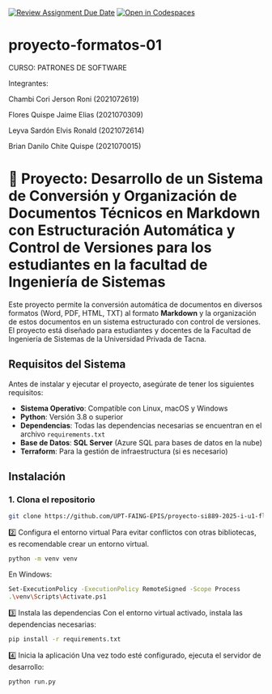 [![Review Assignment Due Date](https://classroom.github.com/assets/deadline-readme-button-22041afd0340ce965d47ae6ef1cefeee28c7c493a6346c4f15d667ab976d596c.svg)](https://classroom.github.com/a/IlvMPK2Y)
[![Open in Codespaces](https://classroom.github.com/assets/launch-codespace-2972f46106e565e64193e422d61a12cf1da4916b45550586e14ef0a7c637dd04.svg)](https://classroom.github.com/open-in-codespaces?assignment_repo_id=18682905)
# proyecto-formatos-01

CURSO: PATRONES DE SOFTWARE

Integrantes:

Chambi Cori Jerson Roni (2021072619)

Flores Quispe Jaime Elias (2021070309)

Leyva Sardón Elvis Ronald (2021072614)

Brian Danilo Chite Quispe (2021070015)

# 🚀 Proyecto: Desarrollo de un Sistema de Conversión y Organización de Documentos Técnicos en Markdown con Estructuración Automática y Control de Versiones para los estudiantes en la facultad de Ingeniería de Sistemas

Este proyecto permite la conversión automática de documentos en diversos formatos (Word, PDF, HTML, TXT) al formato **Markdown** y la organización de estos documentos en un sistema estructurado con control de versiones. El proyecto está diseñado para estudiantes y docentes de la Facultad de Ingeniería de Sistemas de la Universidad Privada de Tacna.

## Requisitos del Sistema

Antes de instalar y ejecutar el proyecto, asegúrate de tener los siguientes requisitos:

- **Sistema Operativo**: Compatible con Linux, macOS y Windows
- **Python**: Versión 3.8 o superior
- **Dependencias**: Todas las dependencias necesarias se encuentran en el archivo `requirements.txt`
- **Base de Datos**: **SQL Server** (Azure SQL para bases de datos en la nube)
- **Terraform**: Para la gestión de infraestructura (si es necesario)

## Instalación

### 1. Clona el repositorio
```bash
git clone https://github.com/UPT-FAING-EPIS/proyecto-si889-2025-i-u1-floresq_chambi_leyva.git
```
2️⃣ Configura el entorno virtual
Para evitar conflictos con otras bibliotecas, es recomendable crear un entorno virtual.
     
```bash
python -m venv venv
```
En Windows:

```bash
Set-ExecutionPolicy -ExecutionPolicy RemoteSigned -Scope Process
.\venv\Scripts\Activate.ps1
```

3️⃣ Instala las dependencias
Con el entorno virtual activado, instala las dependencias necesarias:

```bash
pip install -r requirements.txt
```

4️⃣ Inicia la aplicación
Una vez todo esté configurado, ejecuta el servidor de desarrollo:

```bash
python run.py
```
